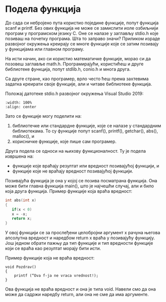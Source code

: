 # Подела функција

До сада си небројено пута користио поједине функције, попут функција scanf и рrintf.
Без ових функција не може се замислити иоле озбиљнији програм у програмском језику С.
Оне се налазе у заглављу stdio.h које позиваш на почетку програма. Шта то заправо значи?
Приликом израде развојног окружења креирају се многе функције које се затим позивају у
функцијама или главном програму.

На исти начин, ако си користио математичке функције, морао си да позовеш заглавље math.h.
Програмирајући, користићеш и друге библиотеке функција, попут stdlib.h, conio.h и многа
друга.

Са друге стране, као програмер, врло често ћеш према захтевима задатка креирати своје
функције, али и читаве библиотеке функција.

Положај датотеке stdio.h развојног окружења Visual Studio 2019:

```{image} images/Picture2.png
:width: 100%
:align: center
```

Зато се функције могу поделити на:

1. библиотечке или стандардне функције, које се налазе у стандардним библиотекама.
То су функције попут scanf(), printf(), getchar(), abs(), malloc(), и
2. корисничке функције, које пише сам програмер.

Друга подела се односи на њихову функционалност. Ту је подела извршена на:

- функције које враћају резултат или вредност позивајућој функцији, и
- функције које не враћају вредност позивајућој функцији.

Позивајућа функција је она у којој се позива посматрана функција. Она може бити
главна функција main(), што је најчешћи случај, али и било која друга функција. Пример
функције која враћа вредност:

```c
int abs(int x)
{
   if(x < 0)
   x = -x;
   return x;
}
```

У овој функцији се за прослеђени целобројни аргумент x рачуна његова апсолутна вредност
и наредбом return x враћа у позивајућу функцију. Још једном обрати пажњу да тип функције
и тип вредности функције који се враћа као резултат морају бити исти.

Пример функције која не враћа вредност:

```text
void Pozdrav()
{
    printf (“Ova f-ja ne vraca vrednost!);
}
```

Ова функција не враћа вредност и она је типа void. Навели смо да она може да садржи наредбу
return, али она не сме да има аргументе.
